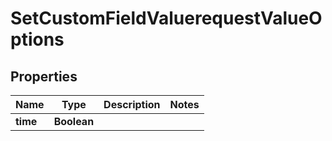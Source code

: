 

# SetCustomFieldValuerequestValueOptions


## Properties

| Name | Type | Description | Notes |
|------------ | ------------- | ------------- | -------------|
|**time** | **Boolean** |  |  |



